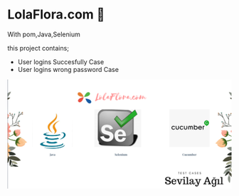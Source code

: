 # LolaFlora.com :cherry_blossom:
With pom,Java,Selenium

this project contains; 
- User logins Succesfully Case
- User logins wrong password Case


![lolaflora](cicek.png)
